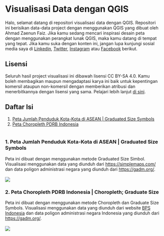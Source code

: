 # Visualisasi Data dengan QGIS

Halo, selamat datang di repositori visualisasi data dengan QGIS. Repositori ini berisikan data-data project dengan menggunakan QGIS yang dibuat oleh Ahmad Zaenun Faiz. Jika kamu sedang mencari inspirasi desain peta dengan menggunakan perangkat lunak QGIS, maka kamu datang di tempat yang tepat. Jika kamu suka dengan konten ini, jangan lupa kunjungi sosial media saya di [Linkedin](https://www.linkedin.com/in/ahmad-zaenun-faiz-8b1106187/), [Twitter](https://twitter.com/zaenun_faiz), [Instagram](https://www.instagram.com/ahmadzaenunfaiz/) atau [Facebook](https://www.facebook.com/ahmadzaenunfaiz/) berikut. <br>

## Lisensi

Seluruh hasil project visualisasi ini dibawah lisensi CC BY-SA 4.0. Kamu boleh membagikan maupun mengadaptasi karya ini baik untuk kepentingan komersil ataupun non-komersil dengan memberikan atribusi dan menerbitkannya dengan lisensi yang sama. Pelajari lebih lanjut [di sini](https://creativecommons.org/licenses/by-sa/4.0/). <br>

## Daftar Isi

1. [Peta Jumlah Penduduk Kota-Kota di ASEAN | Graduated Size Symbols](#1-peta-jumlah-penduduk-kota-kota-di-asean--graduated-size-symbols)
2. [Peta Choropleth PDRB Indonesia](#2-peta-choropleth-pdrb-indonesia--choropleth-graduate-size)
   <br><br>

### 1. Peta Jumlah Penduduk Kota-Kota di ASEAN | Graduated Size Symbols

Peta ini dibuat dengan menggunakan metode Graduated Size Simbol. Visualisasi menggunakan data yang diunduh dari https://simplemaps.com/ dan data poligon administrasi negara yang diunduh dari https://gadm.org/. <br><br>
<img src="https://user-images.githubusercontent.com/75885530/163560720-ae54c5cf-2659-414a-a684-0aa70c590498.jpeg">

### 2. Peta Choropleth PDRB Indonesia | Choropleth; Graduate Size

Peta ini dibuat dengan menggunakan metode Choropleth dan Graduate Size Symbols. Visualisasi menggunakan data yang diunduh dari website [BPS Indonesia](https://bps.go.id/) dan data poligon administrasi negara Indonesia yang diunduh dari https://gadm.org/. <br><br>
<img src="https://user-images.githubusercontent.com/75885530/163561544-61596781-36d7-4735-a600-3186d7002a0e.jpeg">
